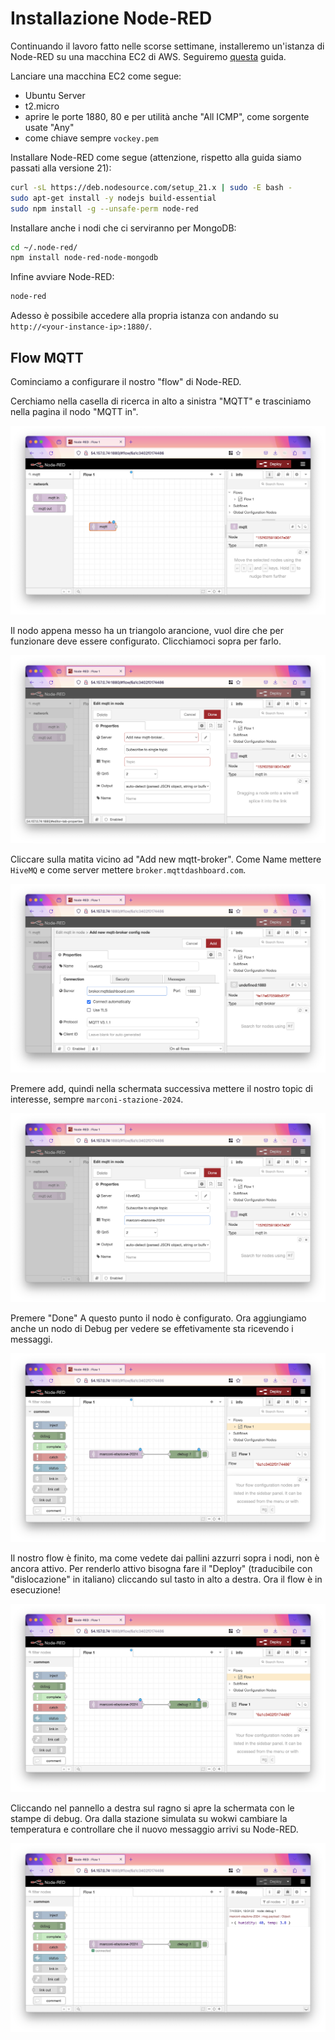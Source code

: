 # Installazione Node-RED

Continuando il lavoro fatto nelle scorse settimane, installeremo un'istanza di Node-RED su una macchina EC2 di AWS. Seguiremo [questa](https://nodered.org/docs/getting-started/aws#running-on-elastic-beanstalk-with-high-availability) guida.

Lanciare una macchina EC2 come segue:

- Ubuntu Server
- t2.micro
- aprire le porte 1880, 80 e per utilità anche "All ICMP", come sorgente usate "Any"
- come chiave sempre `vockey.pem`

Installare Node-RED come segue (attenzione, rispetto alla guida siamo passati alla versione 21):

```sh
curl -sL https://deb.nodesource.com/setup_21.x | sudo -E bash -
sudo apt-get install -y nodejs build-essential
sudo npm install -g --unsafe-perm node-red
```

Installare anche i nodi che ci serviranno per MongoDB:

```sh
cd ~/.node-red/
npm install node-red-node-mongodb
```

Infine avviare Node-RED:

```sh
node-red
```

Adesso è possibile accedere alla propria istanza con andando su `http://<your-instance-ip>:1880/`.

## Flow MQTT

Cominciamo a configurare il nostro "flow" di Node-RED.

Cerchiamo nella casella di ricerca in alto a sinistra "MQTT" e trasciniamo nella pagina il nodo "MQTT in".

![screenshot-0](./img/screenshot-0.png)

Il nodo appena messo ha un triangolo arancione, vuol dire che per funzionare deve essere configurato. Clicchiamoci sopra per farlo.

![screenshot-1](./img/screenshot-1.png)

Cliccare sulla matita vicino ad "Add new mqtt-broker". Come Name mettere `HiveMQ` e come server mettere `broker.mqttdashboard.com`.

![screenshot-2](./img/screenshot-2.png)

Premere add, quindi nella schermata successiva mettere il nostro topic di interesse, sempre `marconi-stazione-2024`.

![screenshot-3](./img/screenshot-3.png)

Premere "Done" A questo punto il nodo è configurato. Ora aggiungiamo anche un nodo di Debug per vedere se effetivamente sta ricevendo i messaggi.

![screenshot-4](./img/screenshot-4.png)

Il nostro flow è finito, ma come vedete dai pallini azzurri sopra i nodi, non è ancora attivo. Per renderlo attivo bisogna fare il "Deploy" (traducibile con "dislocazione" in italiano) cliccando sul tasto in alto a destra. Ora il flow è in esecuzione!

![screenshot-4](./img/screenshot-4.png)

Cliccando nel pannello a destra sul ragno si apre la schermata con le stampe di debug. Ora dalla stazione simulata su wokwi cambiare la temperatura e controllare che il nuovo messaggio arrivi su Node-RED.

![screenshot-5](./img/screenshot-5.png)
